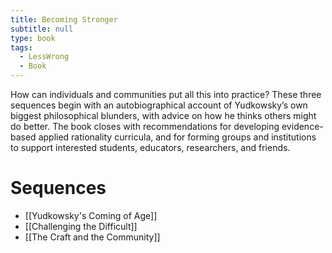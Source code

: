 ```yaml
---
title: Becoming Stronger
subtitle: null
type: book
tags:
  - LessWrong
  - Book
---
```


How can individuals and communities put all this into practice? These three sequences begin with an autobiographical account of Yudkowsky’s own biggest philosophical blunders, with advice on how he thinks others might do better. The book closes with recommendations for developing evidence-based applied rationality curricula, and for forming groups and institutions to support interested students, educators, researchers, and friends.

# Sequences

- [[Yudkowsky's Coming of Age]]
- [[Challenging the Difficult]]
- [[The Craft and the Community]]